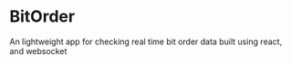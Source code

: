 # BitOrder
An lightweight app for checking real time bit order data built using react, and websocket
